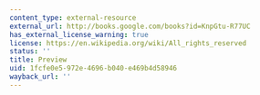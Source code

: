 ```yaml
---
content_type: external-resource
external_url: http://books.google.com/books?id=KnpGtu-R77UC
has_external_license_warning: true
license: https://en.wikipedia.org/wiki/All_rights_reserved
status: ''
title: Preview
uid: 1fcfe0e5-972e-4696-b040-e469b4d58946
wayback_url: ''
---
```

